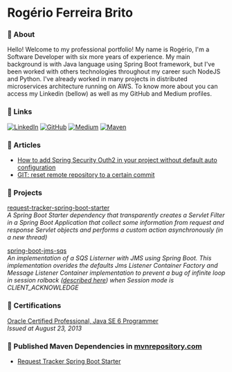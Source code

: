 # Rogério Ferreira Brito

### :wave: About

Hello! Welcome to my professional portfolio! My name is Rogério, I'm a Software Developer with six more years of experience. My main background is with Java language using Spring Boot framework, but I've been worked with others technologies throughout my career such NodeJS and Python. I've already worked in many projects in distributed microservices architecture running on AWS. To know more about you can access my Linkedin (bellow) as well as my GitHub and Medium profiles.

### :link: Links

[![LinkedIn](https://img.shields.io/badge/LinkedIn-0077B5?style=for-the-badge&logo=linkedin&logoColor=white)](https://www.linkedin.com/in/rogeriofbrito/) [![GitHub](https://img.shields.io/badge/GitHub-100000?style=for-the-badge&logo=github&logoColor=white)](https://github.com/rogeriofbrito/) [![Medium](https://img.shields.io/badge/Medium-12100E?style=for-the-badge&logo=medium&logoColor=white)](https://medium.com/@rogeriofbrito/) [![Maven](https://img.shields.io/badge/Maven-D9422B?style=for-the-badge&logo=openjdk&logoColor=white)](https://mvnrepository.com/artifact/dev.rogeriofbrito/) 

### :pencil: Articles

* [How to add Spring Security Outh2 in your project without default auto configuration](https://medium.com/@rogeriofbrito/how-to-add-spring-security-outh2-in-your-project-without-default-auto-configuration-9ef4b5d3fbb9)
* [GIT: reset remote repository to a certain commit](https://medium.com/@rogeriofbrito/git-reset-remote-repository-to-a-certain-commit-5cf4ced8882c)

### :telescope: Projects

[request-tracker-spring-boot-starter](https://github.com/rogeriofbrito/request-tracker-spring-boot-starter)  
_A Spring Boot Starter dependency that transparently creates a Servlet Filter in a Spring Boot Application that collect some information from request and response Servlet objects and performs a custom action asynchronously (in a new thread)_

[spring-boot-jms-sqs](https://github.com/rogeriofbrito/spring-boot-jms-sqs)  
_An implementation of a SQS Listerner with JMS using Spring Boot. This implementation overides the defaults Jms Listener Container Factory and Message Listener Container implementation to prevent a bug of infinite loop in session rolback ([described here](https://github.com/awslabs/amazon-sqs-java-messaging-lib/issues/75)) when Session mode is CLIENT_ACKNOWLEDGE_


### :round_pushpin: Certifications

[Oracle Certified Professional, Java SE 6 Programmer](https://www.credly.com/badges/e003bf6a-9498-4c2b-8f13-e3e770ecf9d3/public_url)  
_Issued at August 23, 2013_

### :stars: Published Maven Dependencies in [mvnrepository.com](https://mvnrepository.com/)

* [Request Tracker Spring Boot Starter](https://mvnrepository.com/artifact/dev.rogeriofbrito/request-tracker-spring-boot-starter)
